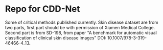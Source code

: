 # Repo for CDD-Net
Some of critical methods published currently. Skin disease dataset are from two parts, first part should be with permission of Xiamen Medical College. Second part is from SD-198, from paper "A benchmark for automatic visual
classification of clinical skin disease images" DOI: 10.1007/978-3-319-46466-4_13.
